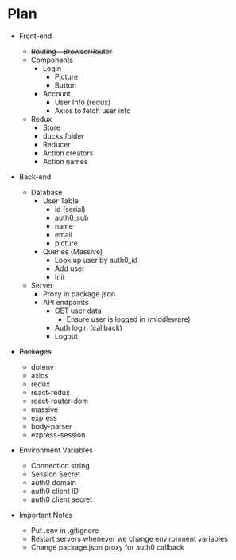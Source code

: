 # Plan

* Front-end
    * ~~Routing - BrowserRouter~~
    * Components
        * ~~Login~~
            * Picture
            * Button
        * Account
            * User Info (redux)
            * Axios to fetch user info
    * Redux
        * Store
        * ducks folder
        * Reducer
        * Action creators
        * Action names
* Back-end
    * Database
        * User Table
            * id (serial)
            * auth0_sub
            * name
            * email
            * picture
        * Queries (Massive)
            * Look up user by auth0_id
            * Add user
            * Init
    * Server
        * Proxy in package.json
        * API endpoints
            * GET user data
                * Ensure user is logged in (middleware)
            * Auth login (callback)
            * Logout
* ~~Packages~~
    * dotenv
    * axios
    * redux
    * react-redux
    * react-router-dom
    * massive
    * express
    * body-parser
    * express-session

* Environment Variables
    * Connection string
    * Session Secret
    * auth0 domain
    * auth0 client ID
    * auth0 client secret

* Important Notes
    * Put .env in .gitignore
    * Restart servers whenever we change environment variables
    * Change package.json proxy for auth0 callback